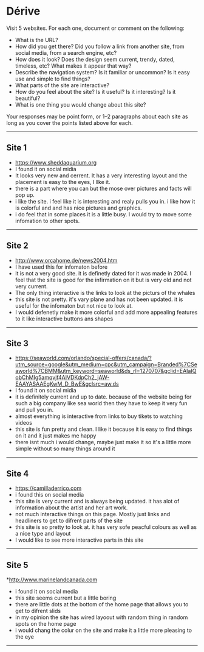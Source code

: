 # Dérive

Visit 5 websites. For each one, document or comment on the following:
* What is the URL?
* How did you get there? Did you follow a link from another site, from social media, from a search engine, etc?
* How does it look? Does the design seem current, trendy, dated, timeless, etc? What makes it appear that way?
* Describe the navigation system? Is it familiar or uncommon? Is it easy use and simple to find things?
* What parts of the site are interactive?
* How do you feel about the site? Is it useful? Is it interesting? Is it beautiful?
* What is one thing you would change about this site?

Your responses may be point form, or 1–2 paragraphs about each site as long as you cover the points listed above for each.

---
## Site 1
* https://www.sheddaquarium.org
* I found it on social midia 
* It looks very new and cerrent. It has a very interesting layout and the placement is easy to the eyes, I llke it.  
* there is a part where you can but the mose over pictures and facts will pop up.
* i like the site. i feel like it is interesting and realy pulls you in. i like how it is colorful and and has nice pictures and graphics.
* i do feel that in some places it is a little busy. I would try to move some infomation to other spots.


---
## Site 2
* http://www.orcahome.de/news2004.htm
* I have used this for infomaton before
* it is not a very good site. it is definetly dated for it was made in 2004. I feel that the site is good for the infirmation on it but is very old and not very current.
* The only thing interactive is the links to look at the picturs of the whales
* this site is not pretty. it's vary plane and has not been updated. it is useful for the infomaton but not nice to look at.
* I would defenetly make it more colorful and add more appealing features to it like interactive buttons ans shapes


---
## Site 3
* https://seaworld.com/orlando/special-offers/canada/?utm_source=google&utm_medium=cpc&utm_campaign=Branded%7CSeaworld%7CBMM&utm_keyword=seaworld&ds_rl=1270707&gclid=EAIaIQobChMIg5amqvjf4AIVDKdpCh2_jAW-EAAYASAAEgKwM_D_BwE&gclsrc=aw.ds
* I found it on social midia 
* it is definitely current and up to date. because of the website being for such a big company like sea world then they have to keep it very fun and pull you in.
* almost everything is interactive from links to buy tikets to watching videos
* this site is fun pretty and clean. I like it because it is easy to find things on it and it just makes me happy
* there isnt much i would change, maybe just make it so it's a little more simple without so many things around it



---
## Site 4
* https://camilladerrico.com
* i found this on social media
* this site is very current and is always being updated. it has alot of information about the artist and her art work. 
* not much interactive things on this page. Mostly just links and headliners to get to difrent parts of the site
* this site is so pretty to look at. it has very sofe peacful colours as well as a nice type and layout
* I would like to see more interactive parts in this site 



---
## Site 5
*http://www.marinelandcanada.com
* i found it on social media 
* this site seems current but a little boring
* there are little dots at the bottom of the home page that allows you to get to difrent slids 
* in my opinion the site has wired layoout with random thing in random spots on the home page
* i would chang the colur on the site and make it a little more pleasing to the eye



---
